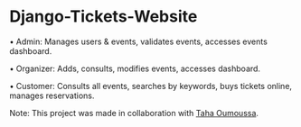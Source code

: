 # Django-Tickets-Website

• Admin: Manages users & events, validates events, accesses events dashboard.

• Organizer: Adds, consults, modifies events, accesses dashboard.

• Customer: Consults all events, searches by keywords, buys tickets online, manages reservations.

Note: This project was made in collaboration with [Taha Oumoussa](https://www.linkedin.com/in/taha-oumoussa/).
